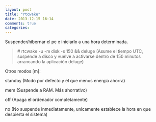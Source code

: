 ```yaml
---
layout: post
title: "rtcwake"
date: 2013-12-15 16:14
comments: true
categories: 
---
```

Suspender/hibernar el pc e iniciarlo a una hora determinada. 

>\# rtcwake -u -m disk -s 150 && deluge (Asume el tiempo UTC, suspende a disco y vuelve a activarse dentro de 150 minutos arrancando la aplicación deluge) 

Otros modos [m]: 

standby (Modo por defecto y el que menos energia ahorra) 

mem (Suspende a RAM. Más ahorrativo) 

off (Apaga el ordenador completamente) 

no (No suspende inmediatamente, unicamente establece la hora en que despierta el sistema)


